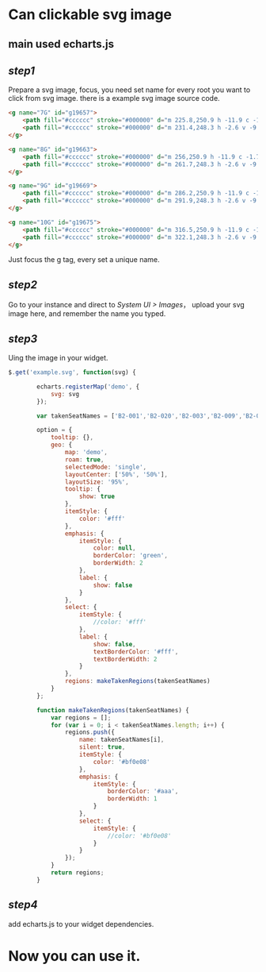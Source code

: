 # Can clickable svg image
## main used echarts.js


## *step1*
Prepare a svg image, focus, you need set name for every root you want to click from svg image. there is a example svg image source code.
```html
<g name="7G" id="g19657">
    <path fill="#cccccc" stroke="#000000" d="m 225.8,250.9 h -11.9 c -1.7,0 -3.1,-1.4 -3.1,-3.1 V 239 c 0,-1.7 1.4,-3.1 3.1,-3.1 h 11.9 c 1.7,0 3.1,1.4 3.1,3.1 v 8.9 c -0.1,1.6 -1.4,3 -3.1,3 z" id="path19653" />
    <path fill="#cccccc" stroke="#000000" d="m 231.4,248.3 h -2.6 v -9.8 h 2.6 c 0.9,0 1.6,0.7 1.6,1.6 v 6.5 c 0.1,0.9 -0.7,1.7 -1.6,1.7 z" id="path19655" />
</g>

<g name="8G" id="g19663">
    <path fill="#cccccc" stroke="#000000" d="m 256,250.9 h -11.9 c -1.7,0 -3.1,-1.4 -3.1,-3.1 V 239 c 0,-1.7 1.4,-3.1 3.1,-3.1 H 256 c 1.7,0 3.1,1.4 3.1,3.1 v 8.9 c 0,1.6 -1.4,3 -3.1,3 z" id="path19659" />
    <path fill="#cccccc" stroke="#000000" d="m 261.7,248.3 h -2.6 v -9.8 h 2.6 c 0.9,0 1.6,0.7 1.6,1.6 v 6.5 c 0,0.9 -0.7,1.7 -1.6,1.7 z" id="path19661" />
</g>

<g name="9G" id="g19669">
    <path fill="#cccccc" stroke="#000000" d="m 286.2,250.9 h -11.9 c -1.7,0 -3.1,-1.4 -3.1,-3.1 V 239 c 0,-1.7 1.4,-3.1 3.1,-3.1 h 11.9 c 1.7,0 3.1,1.4 3.1,3.1 v 8.9 c 0,1.6 -1.4,3 -3.1,3 z" id="path19665" />
    <path fill="#cccccc" stroke="#000000" d="m 291.9,248.3 h -2.6 v -9.8 h 2.6 c 0.9,0 1.6,0.7 1.6,1.6 v 6.5 c 0.1,0.9 -0.7,1.7 -1.6,1.7 z" id="path19667" />
</g>

<g name="10G" id="g19675">
    <path fill="#cccccc" stroke="#000000" d="m 316.5,250.9 h -11.9 c -1.7,0 -3.1,-1.4 -3.1,-3.1 V 239 c 0,-1.7 1.4,-3.1 3.1,-3.1 h 11.9 c 1.7,0 3.1,1.4 3.1,3.1 v 8.9 c 0,1.6 -1.4,3 -3.1,3 z" id="path19671" />
    <path fill="#cccccc" stroke="#000000" d="m 322.1,248.3 h -2.6 v -9.8 h 2.6 c 0.9,0 1.6,0.7 1.6,1.6 v 6.5 c 0.1,0.9 -0.6,1.7 -1.6,1.7 z" id="path19673" />
</g>

```
Just focus the g tag, every set a unique name.

## *step2*
Go to your instance and direct to *System UI > Images*， upload your svg image here, and remember the name you typed.

## *step3*
Uing the image in your widget.
```javascript
$.get('example.svg', function(svg) {

		echarts.registerMap('demo', {
			svg: svg
		});

		var takenSeatNames = ['B2-001','B2-020','B2-003','B2-009','B2-031'];

		option = {
			tooltip: {},
			geo: {
				map: 'demo',
				roam: true,
				selectedMode: 'single',
				layoutCenter: ['50%', '50%'],
				layoutSize: '95%',
				tooltip: {
					show: true
				},
				itemStyle: {
					color: '#fff'
				},
				emphasis: {
					itemStyle: {
						color: null,
						borderColor: 'green',
						borderWidth: 2
					},
					label: {
						show: false
					}
				},
				select: {
					itemStyle: {
						//color: '#fff'
					},
					label: {
						show: false,
						textBorderColor: '#fff',
						textBorderWidth: 2
					}
				},
				regions: makeTakenRegions(takenSeatNames)
			}
		};

		function makeTakenRegions(takenSeatNames) {
			var regions = [];
			for (var i = 0; i < takenSeatNames.length; i++) {
				regions.push({
					name: takenSeatNames[i],
					silent: true,
					itemStyle: {
						color: '#bf0e08'
					},
					emphasis: {
						itemStyle: {
							borderColor: '#aaa',
							borderWidth: 1
						}
					},
					select: {
						itemStyle: {
							//color: '#bf0e08'
						}
					}
				});
			}
			return regions;
		}
```

## *step4*
add echarts.js to your widget dependencies.

# Now you can use it.



